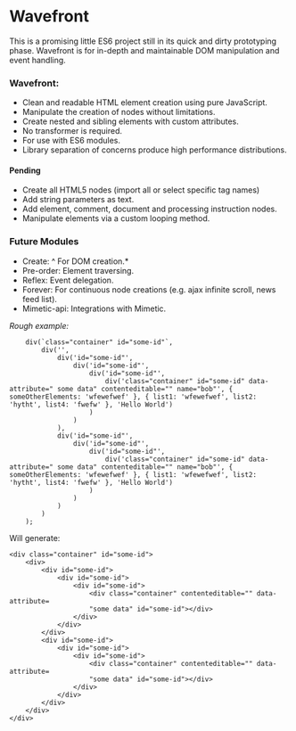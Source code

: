 # Wavefront

This is a promising little ES6 project still in its quick and dirty prototyping phase.
Wavefront is for in-depth and maintainable DOM manipulation and event handling. 


### Wavefront: 
- Clean and readable HTML element creation using pure JavaScript. 
- Manipulate the creation of nodes without limitations. 
- Create nested and sibling elements with custom attributes.
- No transformer is required. 
- For use with ES6 modules.
- Library separation of concerns produce high performance distributions.

#### Pending
- Create all HTML5 nodes (import all or select specific tag names)
- Add string parameters as text. 
- Add element, comment, document and processing instruction nodes.
- Manipulate elements via a custom looping method. 

### Future Modules 
- Create: ^ For DOM creation.* 
- Pre-order: Element traversing.
- Reflex: Event delegation.
- Forever: For continuous node creations (e.g. ajax infinite scroll, news feed list).
- Mimetic-api: Integrations with Mimetic. 

_Rough example:_ 
```
    div(`class="container" id="some-id"`,
        div('',
            div('id="some-id"',
                div('id="some-id"',
                    div('id="some-id"',
                        div('class="container" id="some-id" data-attribute=" some data" contenteditable="" name="bob"', { someOtherElements: 'wfewefwef' }, { list1: 'wfewefwef', list2: 'hytht', list4: 'fwefw' }, 'Hello World')
                    )
                )
            ),
            div('id="some-id"',
                div('id="some-id"',
                    div('id="some-id"',
                        div('class="container" id="some-id" data-attribute=" some data" contenteditable="" name="bob"', { someOtherElements: 'wfewefwef' }, { list1: 'wfewefwef', list2: 'hytht', list4: 'fwefw' }, 'Hello World')
                    )
                )
            )
        )
    );
```
Will generate:
```
<div class="container" id="some-id">
    <div>
        <div id="some-id">
            <div id="some-id">
                <div id="some-id">
                    <div class="container" contenteditable="" data-attribute=
                    "some data" id="some-id"></div>
                </div>
            </div>
        </div>
        <div id="some-id">
            <div id="some-id">
                <div id="some-id">
                    <div class="container" contenteditable="" data-attribute=
                    "some data" id="some-id"></div>
                </div>
            </div>
        </div>
    </div>
</div>
```
